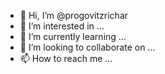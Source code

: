 - 👋 Hi, I’m @progovitzrichar
- 👀 I’m interested in ...
- 🌱 I’m currently learning ...
- 💞️ I’m looking to collaborate on ...
- 📫 How to reach me ...

<!---
progovitzrichar/progovitzrichar is a ✨ special ✨ repository because its `README.md` (this file) appears on your GitHub profile.
You can click the Preview link to take a look at your changes.
--->
